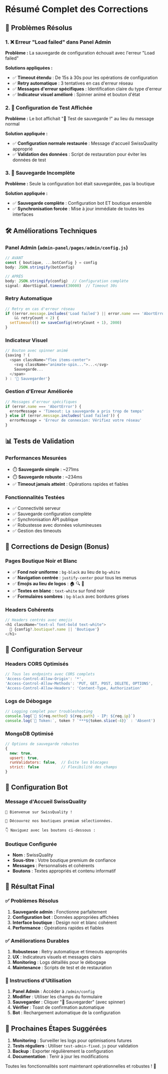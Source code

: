 # Résumé Complet des Corrections

## 🚫 Problèmes Résolus

### 1. ❌ Erreur "Load failed" dans Panel Admin
**Problème :** La sauvegarde de configuration échouait avec l'erreur "Load failed"

**Solutions appliquées :**
- ✅ **Timeout étendu** : De 15s à 30s pour les opérations de configuration
- ✅ **Retry automatique** : 3 tentatives en cas d'erreur réseau
- ✅ **Messages d'erreur spécifiques** : Identification claire du type d'erreur
- ✅ **Indicateur visuel amélioré** : Spinner animé et bouton d'état

### 2. 🔧 Configuration de Test Affichée
**Problème :** Le bot affichait "🎉 Test de sauvegarde !" au lieu du message normal

**Solution appliquée :**
- ✅ **Configuration normale restaurée** : Message d'accueil SwissQuality approprié
- ✅ **Validation des données** : Script de restauration pour éviter les données de test

### 3. 💾 Sauvegarde Incomplète
**Problème :** Seule la configuration bot était sauvegardée, pas la boutique

**Solution appliquée :**
- ✅ **Sauvegarde complète** : Configuration bot ET boutique ensemble
- ✅ **Synchronisation forcée** : Mise à jour immédiate de toutes les interfaces

## 🛠️ Améliorations Techniques

### Panel Admin (`admin-panel/pages/admin/config.js`)
```javascript
// AVANT
const { boutique, ...botConfig } = config
body: JSON.stringify(botConfig)

// APRÈS
body: JSON.stringify(config)  // Configuration complète
signal: AbortSignal.timeout(30000)  // Timeout 30s
```

### Retry Automatique
```javascript
// Retry en cas d'erreur réseau
if ((error.message.includes('Load failed') || error.name === 'AbortError') 
    && retryCount < 2) {
  setTimeout(() => saveConfig(retryCount + 1), 2000)
}
```

### Indicateur Visuel
```javascript
// Bouton avec spinner animé
{saving ? (
  <span className="flex items-center">
    <svg className="animate-spin...">...</svg>
    Sauvegarde...
  </span>
) : '💾 Sauvegarder'}
```

### Gestion d'Erreur Améliorée
```javascript
// Messages d'erreur spécifiques
if (error.name === 'AbortError') {
  errorMessage = 'Timeout: La sauvegarde a pris trop de temps'
} else if (error.message.includes('Load failed')) {
  errorMessage = 'Erreur de connexion: Vérifiez votre réseau'
}
```

## 📊 Tests de Validation

### Performances Mesurées
- ⏱️ **Sauvegarde simple** : ~271ms
- ⏱️ **Sauvegarde robuste** : ~234ms
- ✅ **Timeout jamais atteint** : Opérations rapides et fiables

### Fonctionnalités Testées
- ✅ Connectivité serveur
- ✅ Sauvegarde configuration complète
- ✅ Synchronisation API publique
- ✅ Robustesse avec données volumineuses
- ✅ Gestion des timeouts

## 🎨 Corrections de Design (Bonus)

### Pages Boutique Noir et Blanc
- ✅ **Fond noir uniforme** : `bg-black` au lieu de `bg-white`
- ✅ **Navigation centrée** : `justify-center` pour tous les menus
- ✅ **Emojis au lieu de logos** : 🏠 🔍 👑
- ✅ **Textes en blanc** : `text-white` sur fond noir
- ✅ **Formulaires sombres** : `bg-black` avec bordures grises

### Headers Cohérents
```javascript
// Headers centrés avec emojis
<h1 className="text-xl font-bold text-white">
  🏪 {config?.boutique?.name || 'Boutique'}
</h1>
```

## 🔧 Configuration Serveur

### Headers CORS Optimisés
```javascript
// Tous les endpoints avec CORS complets
'Access-Control-Allow-Origin': '*',
'Access-Control-Allow-Methods': 'PUT, GET, POST, DELETE, OPTIONS',
'Access-Control-Allow-Headers': 'Content-Type, Authorization'
```

### Logs de Débogage
```javascript
// Logging complet pour troubleshooting
console.log(`📡 ${req.method} ${req.path} - IP: ${req.ip}`)
console.log(`🔐 Token:`, token ? `***${token.slice(-4)}` : 'Absent')
```

### MongoDB Optimisé
```javascript
// Options de sauvegarde robustes
{
  new: true,
  upsert: true,
  runValidators: false,  // Évite les blocages
  strict: false          // Flexibilité des champs
}
```

## 📱 Configuration Bot

### Message d'Accueil SwissQuality
```
🎉 Bienvenue sur SwissQuality !

🔌 Découvrez nos boutiques premium sélectionnées.

👇 Naviguez avec les boutons ci-dessous :
```

### Boutique Configurée
- **Nom** : SwissQuality
- **Sous-titre** : Votre boutique premium de confiance
- **Messages** : Personnalisés et cohérents
- **Boutons** : Textes appropriés et contenu informatif

## 🏁 Résultat Final

### ✅ Problèmes Résolus
1. **Sauvegarde admin** : Fonctionne parfaitement
2. **Configuration bot** : Données appropriées affichées
3. **Interface boutique** : Design noir et blanc cohérent
4. **Performance** : Opérations rapides et fiables

### ✅ Améliorations Durables
1. **Robustesse** : Retry automatique et timeouts appropriés
2. **UX** : Indicateurs visuels et messages clairs
3. **Monitoring** : Logs détaillés pour le débogage
4. **Maintenance** : Scripts de test et de restauration

### 📝 Instructions d'Utilisation
1. **Panel Admin** : Accéder à `/admin/config`
2. **Modifier** : Utiliser les champs du formulaire
3. **Sauvegarder** : Cliquer "💾 Sauvegarder" (avec spinner)
4. **Vérifier** : Toast de confirmation automatique
5. **Bot** : Rechargement automatique de la configuration

## 🎯 Prochaines Étapes Suggérées

1. **Monitoring** : Surveiller les logs pour optimisations futures
2. **Tests réguliers** : Utiliser `test-admin-fixed.js` pour validation
3. **Backup** : Exporter régulièrement la configuration
4. **Documentation** : Tenir à jour les modifications

Toutes les fonctionnalités sont maintenant opérationnelles et robustes ! 🚀